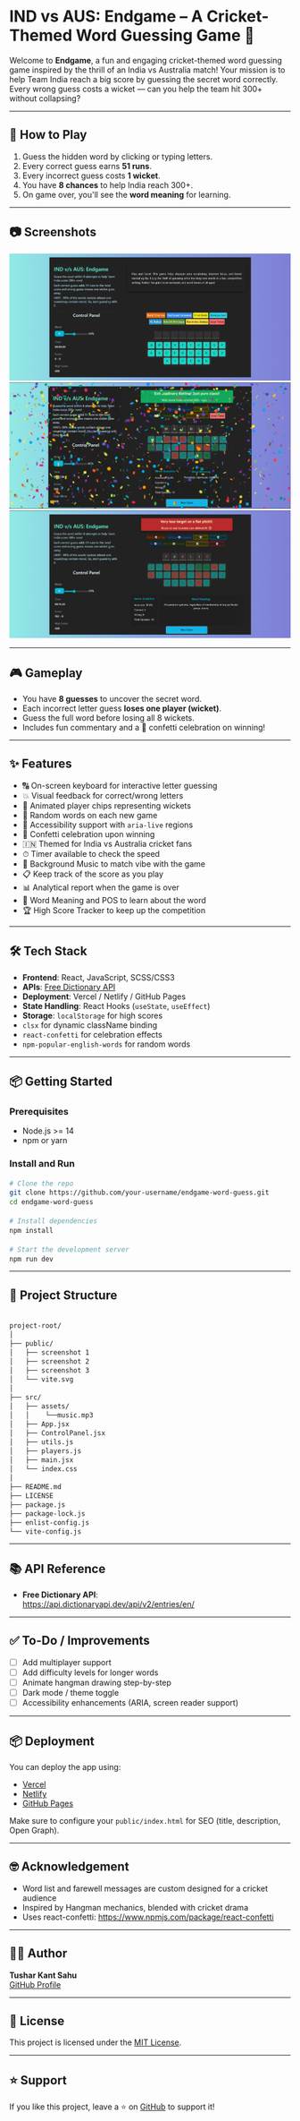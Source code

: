 
# IND vs AUS: Endgame – A Cricket-Themed Word Guessing Game 🏏

Welcome to **Endgame**, a fun and engaging cricket-themed word guessing game inspired by the thrill of an India vs Australia match! Your mission is to help Team India reach a big score by guessing the secret word correctly. Every wrong guess costs a wicket — can you help the team hit 300+ without collapsing?

---

## 🧠 How to Play

1. Guess the hidden word by clicking or typing letters.  
2. Every correct guess earns **51 runs**.  
3. Every incorrect guess costs **1 wicket**.  
4. You have **8 chances** to help India reach 300+.  
5. On game over, you'll see the **word meaning** for learning.

---

## 📷 Screenshots

![screenshot](https://github.com/tush1504/Learn-English-Play-Cricket/blob/main/public/Screenshot%202025-06-12%20224918.png)
![screenshot](https://github.com/tush1504/Learn-English-Play-Cricket/blob/main/public/Screenshot%202025-06-12%20230407.png)
![screenshot](https://github.com/tush1504/Learn-English-Play-Cricket/blob/main/public/Screenshot%202025-06-12%20224858.png)

---

## 🎮 Gameplay

- You have **8 guesses** to uncover the secret word.
- Each incorrect letter guess **loses one player (wicket)**.
- Guess the full word before losing all 8 wickets.
- Includes fun commentary and a 🎉 confetti celebration on winning!

---

## ✨ Features

- 🔠 On-screen keyboard for interactive letter guessing
- 💥 Visual feedback for correct/wrong letters
- 🎨 Animated player chips representing wickets
- 🧠 Random words on each new game
- 🧵 Accessibility support with `aria-live` regions
- 🎊 Confetti celebration upon winning
- 🇮🇳 Themed for India vs Australia cricket fans
- ⏱ Timer available to check the speed
- 🎵 Background Music to match vibe with the game
- 📋 Keep track of the score as you play
- 📊 Analytical report when the game is over
- 📜 Word Meaning and POS to learn about the word
- 🏆 High Score Tracker to keep up the competition

---

## 🛠️ Tech Stack

- **Frontend**: React, JavaScript, SCSS/CSS3  
- **APIs**: [Free Dictionary API](https://dictionaryapi.dev/)  
- **Deployment**: Vercel / Netlify / GitHub Pages  
- **State Handling**: React Hooks (`useState`, `useEffect`)  
- **Storage**: `localStorage` for high scores
- `clsx` for dynamic className binding
- `react-confetti` for celebration effects
- `npm-popular-english-words` for random words

---

## 📦 Getting Started

### Prerequisites

- Node.js >= 14
- npm or yarn

### Install and Run

```bash
# Clone the repo
git clone https://github.com/your-username/endgame-word-guess.git
cd endgame-word-guess

# Install dependencies
npm install

# Start the development server
npm run dev
```
---

## 📁 Project Structure

```plaintext

project-root/
│
├── public/
│   ├── screenshot 1
│   ├── screenshot 2
│   ├── screenshot 3
│   └── vite.svg
│
├── src/
│   ├── assets/
│   │    └──music.mp3        
│   ├── App.jsx
│   ├── ControlPanel.jsx
│   ├── utils.js
│   ├── players.js
│   ├── main.jsx
│   └── index.css
│
├── README.md
├── LICENSE
├── package.js
├── package-lock.js
├── enlist-config.js
└── vite-config.js
```
---

## 📚 API Reference

- **Free Dictionary API**:  
  [https://api.dictionaryapi.dev/api/v2/entries/en/<word>](https://dictionaryapi.dev/)

---

## ✅ To-Do / Improvements

- [ ] Add multiplayer support  
- [ ] Add difficulty levels for longer words  
- [ ] Animate hangman drawing step-by-step  
- [ ] Dark mode / theme toggle  
- [ ] Accessibility enhancements (ARIA, screen reader support)

---

## 📦 Deployment

You can deploy the app using:

- [Vercel](https://vercel.com/)
- [Netlify](https://netlify.com/)
- [GitHub Pages](https://pages.github.com/)

Make sure to configure your `public/index.html` for SEO (title, description, Open Graph).

---

## 🤓 Acknowledgement

- Word list and farewell messages are custom designed for a cricket audience
- Inspired by Hangman mechanics, blended with cricket drama
- Uses react-confetti: https://www.npmjs.com/package/react-confetti

---

## 🧑‍💻 Author

**Tushar Kant Sahu**  
[GitHub Profile](https://github.com/tush1504)

---

## 📃 License

This project is licensed under the [MIT License](LICENSE).

---

## ⭐️ Support

If you like this project, leave a ⭐️ on [GitHub](https://github.com/tush1504/Competitive-Tenzies) to support it!





